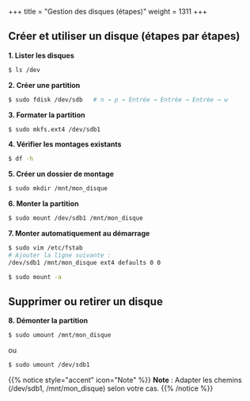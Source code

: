 +++
title = "Gestion des disques (étapes)"
weight = 1311
+++


## Créer et utiliser un disque (étapes par étapes)

**1. Lister les disques**
```bash
$ ls /dev
```

**2. Créer une partition**
```bash
$ sudo fdisk /dev/sdb   # n → p → Entrée → Entrée → Entrée → w
```

**3. Formater la partition**
```bash
$ sudo mkfs.ext4 /dev/sdb1
```

**4. Vérifier les montages existants**
```bash
$ df -h
```

**5. Créer un dossier de montage**
```bash
$ sudo mkdir /mnt/mon_disque
```

**6. Monter la partition**
```bash
$ sudo mount /dev/sdb1 /mnt/mon_disque
```

**7. Monter automatiquement au démarrage**
```bash
$ sudo vim /etc/fstab
# Ajouter la ligne suivante :
/dev/sdb1 /mnt/mon_disque ext4 defaults 0 0

$ sudo mount -a
```

## Supprimer ou retirer un disque

**8. Démonter la partition**
```bash
$ sudo umount /mnt/mon_disque
```
ou
```bash
$ sudo umount /dev/sdb1
```

{{% notice style="accent" icon="Note" %}}
**Note** : Adapter les chemins (/dev/sdb1, /mnt/mon_disque) selon votre cas.
{{% /notice %}}


